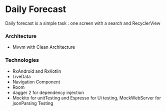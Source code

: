 # Daily Forecast
Daily forecast is a simple task : one screen with a search and RecyclerView

### Architecture
- Mvvm with Clean Architecture

### Technologies
- RxAndroid and RxKotlin
- LiveData
- Navigation Component
- Room
- dagger 2 for dependency injection
- Mockito for unitTesting and Espresso for Ui testing, MockWebServer for jsonParsing Testing
